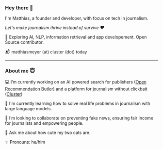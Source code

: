 ### Hey there 👋

I'm Matthias, a founder and developer, with focus on tech in journalism.

*Let's make journalism thrive instead of survive ♥️*

🔭 Exploring AI, NLP, information retrieval and app developement. Open Source contributor.

📬 matthiasmeyer (at) cluster (dot) today

<hr/>

### About me 😇

💻 I’m currently working on an AI powered search for publishers (<a href="https://open-recommendation-butler.tech/" target="_blank">Open Recommendation Butler</a>) and a platform for journalism without clickbait (<a href="https://cluster.today/" target="_blank">Cluster</a>)

🌱 I'm currently learning how to solve real life problems in journalism with large language models.

👯 I’m looking to collaborate on preventing fake news, ensuring fair income for journalists and empowering people.

💬 Ask me about how cute my two cats are.

✨ Pronouns: he/him

